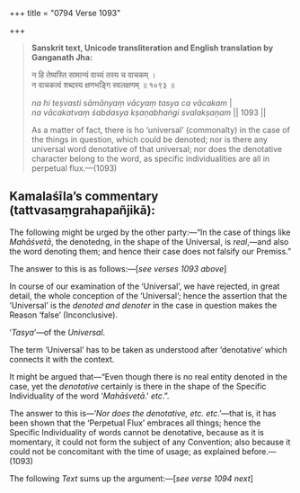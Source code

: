 +++
title = "0794 Verse 1093"

+++
> **Sanskrit text, Unicode transliteration and English translation by Ganganath Jha:** 
>
> न हि तेष्वस्ति सामान्यं वाच्यं तस्य च वाचकम् ।  
> न वाचकत्वं शब्दस्य क्षणभङ्गि स्वलक्षणम् ॥ १०९३ ॥ 
>
> *na hi teṣvasti sāmānyaṃ vācyaṃ tasya ca vācakam* \|  
> *na vācakatvaṃ śabdasya kṣaṇabhaṅgi svalakṣaṇam* \|\| 1093 \|\| 
>
> As a matter of fact, there is ho ‘universal’ (commonalty) in the case of the things in question, which could be denoted; nor is there any universal word denotative of that universal; nor does the denotative character belong to the word, as specific individualities are all in perpetual flux.—(1093)



## Kamalaśīla’s commentary (tattvasaṃgrahapañjikā):

The following might be urged by the other party:—“In the case of things like *Mahāśvetā*, the denotedng, in the shape of the Universal, is *real*,—and also the word denoting them; and hence their case does not falsify our Premiss.”

The answer to this is as follows:—[*see verses 1093 above*]

In course of our examination of the ‘Universal’, we have rejected, in great detail, the whole conception of the ‘Universal’; hence the assertion that the ‘Universal’ is the *denoted and denoter* in the case in question makes the Reason ‘false’ (Inconclusive).

‘*Tasya*’—of the *Universal*.

The term ‘Universal’ has to be taken as understood after ‘denotative’ which connects it with the context.

It might be argued that—“Even though there is no real entity denoted in the case, yet the *denotative* certainly is there in the shape of the Specific Individuality of the word ‘*Mahāśvetā*.’ *etc*.”.

The answer to this is—‘*Nor does the denotative, etc. etc*.’—that is, it has been shown that the ‘Perpetual Flux’ embraces all things; hence the Specific Individuality of words cannot be denotative, because as it is momentary, it could not form the subject of any Convention; also because it could not be concomitant with the time of usage; as explained before.—(1093)

The following *Text* sums up the argument:—[*see verse 1094 next*]


